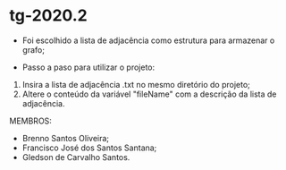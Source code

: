 # tg-2020.2

- Foi escolhido a lista de adjacência como estrutura para armazenar o grafo;

- Passo a paso para utilizar o projeto:
1. Insira a lista de adjacência .txt no mesmo diretório do projeto;
2. Altere o conteúdo da variável "fileName" com a descrição da lista de adjacência.


MEMBROS:
- Brenno Santos Oliveira;
- Francisco José dos Santos Santana;
- Gledson de Carvalho Santos.
